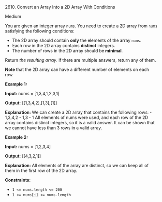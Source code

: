 2610\. Convert an Array Into a 2D Array With Conditions

Medium

You are given an integer array `nums`. You need to create a 2D array from `nums` satisfying the following conditions:

*   The 2D array should contain **only** the elements of the array `nums`.
*   Each row in the 2D array contains **distinct** integers.
*   The number of rows in the 2D array should be **minimal**.

Return _the resulting array_. If there are multiple answers, return any of them.

**Note** that the 2D array can have a different number of elements on each row.

**Example 1:**

**Input:** nums = [1,3,4,1,2,3,1]

**Output:** [[1,3,4,2],[1,3],[1]]

**Explanation:** We can create a 2D array that contains the following rows: - 1,3,4,2 - 1,3 - 1 All elements of nums were used, and each row of the 2D array contains distinct integers, so it is a valid answer. It can be shown that we cannot have less than 3 rows in a valid array.

**Example 2:**

**Input:** nums = [1,2,3,4]

**Output:** [[4,3,2,1]]

**Explanation:** All elements of the array are distinct, so we can keep all of them in the first row of the 2D array.

**Constraints:**

*   `1 <= nums.length <= 200`
*   `1 <= nums[i] <= nums.length`